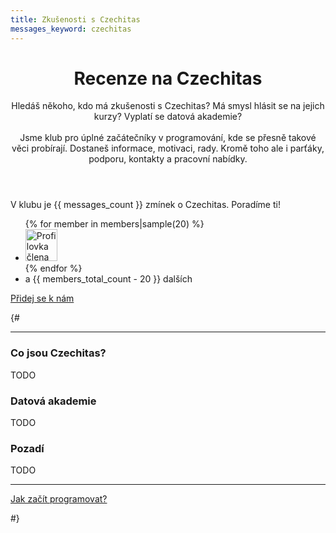 ```yaml
---
title: Zkušenosti s Czechitas
messages_keyword: czechitas
---
```


<header class="intro">
  <h1 class="intro__title">Recenze na Czechitas</h1>
  <p class="intro__lead">
    Hledáš někoho, kdo má zkušenosti s Czechitas? Má smysl hlásit se na jejich kurzy? Vyplatí se datová akademie?
    <br><br>
    Jsme klub pro úplné začátečníky v programování, kde se přesně takové věci probírají. Dostaneš informace, motivaci, rady. Kromě toho ale i parťáky, podporu, kontakty a pracovní nabídky.
  </p>
</header>

<p class="mentions">
  V klubu je {{ messages_count }} zmínek o Czechitas. Poradíme ti!
</p>

<!--
<ul class="numbers">
  <li data-annotate><strong>{{ messages_count }}</strong> <small>zmínek o PyLadies</small></li>
  <li><strong>{{ members_total_count }}</strong> <small>členů v klubu</small></li>
  <li><strong>{{ jobs_count }}</strong> <small>nabídek práce</small></li>
</ul>
-->

<div class="members">
  <ul class="members__items">
    {% for member in members|sample(20) %}
      <li class="members__item">
        <img width="51" height="51" class="members__image" src="{{ fix_url('../static/' + member.avatar_path) }}" alt="Profilovka člena {{ member.id }}">
      </li>
    {% endfor %}
    <li class="members__item members__item--count">
      a&nbsp;{{ members_total_count - 20 }}&nbsp;dalších
    </li>
  </ul>
</div>

<p class="button-compartment">
  <a href="{{ fix_url('../club/') }}" class="button">
    Přidej se&nbsp;k&nbsp;nám
  </a>
</p>

{#

----------

### Co jsou Czechitas?

TODO

### Datová akademie

TODO

### Pozadí

TODO

----------

<p class="button-compartment button-compartment--row">
  <a class="button button--spaced" href="{{ fix_url('../learn/') }}">Jak začít programovat?</a>
  <!-- <a class="button button--secondary button--spaced" href="{{ fix_url('../jobs/') }}">Sežeň&nbsp;práci</a> -->
</p>

#}

